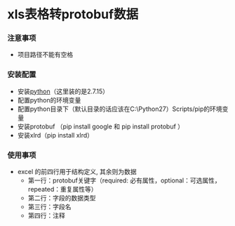 # xls表格转protobuf数据

### 注意事项
* 项目路径不能有空格

### 安装配置
* 安装[python](https://www.python.org/downloads)（这里装的是2.7.15）
* 配置python的环境变量
* 配置python目录下（默认目录的话应该在C:\Python27）Scripts/pip的环境变量
* 安装protobuf （pip install google  和   pip install protobuf ）
* 安装xlrd（pip install xlrd）

### 使用事项
* excel 的前四行用于结构定义, 其余则为数据
    - 第一行：protobuf关键字（required: 必有属性，optional：可选属性，repeated：重复属性等）
    - 第二行：字段的数据类型
    - 第三行：字段名
    - 第四行：注释